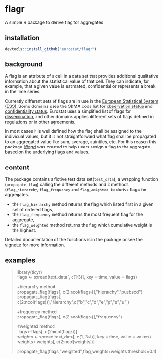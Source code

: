 # flagr
A simple R package to derive flag for aggregates

## installation

```R
devtools::install_github("eurostat/flagr")
```

## background
A flag is an attribute of a cell in a data set that provides additional qualitative information about the statistical value of that cell. They can indicate, for example, that a given value is estimated, confidential or represents a break in the time series.

Currently different sets of flags are in use in the [European Statistical System (ESS)](http://ec.europa.eu/eurostat/web/ess/about-us). Some domains uses the SDMX code list for [observation status](https://sdmx.org/wp-content/uploads/CL_OBS_STATUS_v2_1.docx) and [confidentiality status](https://sdmx.org/wp-content/uploads/CL_CONF_STATUS_1_2_2018.docx). Eurostat uses a simplified list of flags for [dissemination](http://ec.europa.eu/eurostat/data/database/information), and other domains applies different sets of flags defined in regulations or in other agreements.    

In most cases it is well defined how the flag shall be assigned to the individual values, but it is not straightforward what flag shall be propagated to an aggregated value like sum, average, quintiles, etc. For this reason this package ([*flagr*](https://github.com/eurostat/flagr)) was created to help users assign a flag to the aggregate based on the underlying flags and values.  

## content
The package contains a fictive test data set(`test_data`), a wrapping function (`propagate_flag`) calling the different methods and 3 methods (`flag_hierarchy`, `flag_frequency` and `flag_weighted`) to derive flags for aggregates.

* the `flag_hierarchy` method returns the flag which listed first in a given set of ordered flags,
* the `flag_frequency` method returns the most frequent flag for the aggregate,
* the `flag_weighted` method returns the flag which cumulative weight is the highest.

Detailed documentation of the functions is in the package or see the [vignette](vignettes/flagr_introduction.pdf) for more information.

## examples
>library(tidyr)<br/>
>flags <- spread(test_data[, c(1:3)], key = time, value = flags)<br/>
>
>\#hierarchy method<br/>
>propagate_flag(flags[, c(2:ncol(flags))],"hierarchy","puebscd")<br/>
>propagate_flag(flags[, c(2:ncol(flags))],"hierarchy",c("b","c","d","e","p","s","u"))<br/>
>
>\#frequency method<br/>
>propagate_flag(flags[, c(2:ncol(flags))],"frequency")<br/>
>
>\#weighted method<br/>
>flags<-flags[, c(2:ncol(flags))]<br/>
>weights <- spread(test_data[, c(1, 3:4)], key = time, value = values)<br/>
>weights<-weights[, c(2:ncol(weights))]<br/>
>
>propagate_flag(flags,"weighted",flag_weights=weights,threshold=0.1)<br/>
